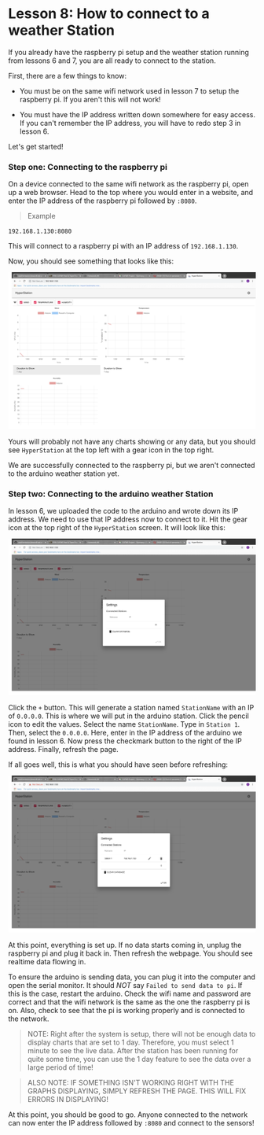 # Lesson 8: How to connect to a weather Station

If you already have the raspberry pi setup and the weather station running from lessons 6 and 7, you are all ready to connect to the station.

First, there are a few things to know:

* You must be on the same wifi network used in lesson 7 to setup the raspberry pi. If you aren't this will not work!

* You must have the IP address written down somewhere for easy access. If you can't remember the IP address, you will have to redo step 3 in lesson 6.

Let's get started!

### Step one: Connecting to the raspberry pi

On a device connected to the same wifi network as the raspberry pi, open up a web browser. Head to the top where you would enter in a website, and enter the IP address of the raspberry pi followed by `:8080`.

> Example
```
192.168.1.130:8080
```
This will connect to a raspberry pi with an IP address of `192.168.1.130`.

Now, you should see something that looks like this:

![HyperStation](images/HyperStationScreen.png)

Yours will probably not have any charts showing or any data, but you should see `HyperStation` at the top left with a gear icon in the top right.

We are successfully connected to the raspberry pi, but we aren't connected to the arduino weather station yet.

### Step two: Connecting to the arduino weather Station

In lesson 6, we uploaded the code to the arduino and wrote down its IP address. We need to use that IP address now to connect to it. Hit the gear icon at the top right of the `HyperStation` screen. It will look like this:

![HyperStation Edit Screen](images/HyperStationEdit.png)

Click the `+` button. This will generate a station named `StationName` with an IP of `0.0.0.0`. This is where we will put in the arduino station. Click the pencil icon to edit the values. Select the name `StationName`. Type in `Station 1`. Then, select the `0.0.0.0`. Here, enter in the IP address of the arduino we found in lesson 6. Now press the checkmark button to the right of the IP address. Finally, refresh the page.

If all goes well, this is what you should have seen before refreshing:

![](images/HyperStationEditComplete.png)

At this point, everything is set up. If no data starts coming in, unplug the raspberry pi and plug it back in. Then refresh the webpage. You should see realtime data flowing in.

To ensure the arduino is sending data, you can plug it into the computer and open the serial monitor. It should *NOT* say `Failed to send data to pi`. If this is the case, restart the arduino. Check the wifi name and password are correct and that the wifi network is the same as the one the raspberry pi is on. Also, check to see that the pi is working properly and is connected to the network.

> NOTE: Right after the system is setup, there will not be enough data to display charts that are set to 1 day. Therefore, you must select 1 minute to see the live data. After the station has been running for quite some time, you can use the 1 day feature to see the data over a large period of time!

> ALSO NOTE: IF SOMETHING ISN'T WORKING RIGHT WITH THE GRAPHS DISPLAYING, SIMPLY REFRESH THE PAGE. THIS WILL FIX ERRORS IN DISPLAYING!

At this point, you should be good to go. Anyone connected to the network can now enter the IP address followed by `:8080` and connect to the sensors!
